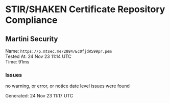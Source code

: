 # STIR/SHAKEN Certificate Repository Compliance

## Martini Security

Name: `https://p.mtsec.me/2884/Ec0fjdR599pr.pem`\
Tested At: 24 Nov 23 11:14 UTC\
Time: 91ms

### Issues

no warning, or error, or notice date level issues were found

Generated: 24 Nov 23 11:17 UTC